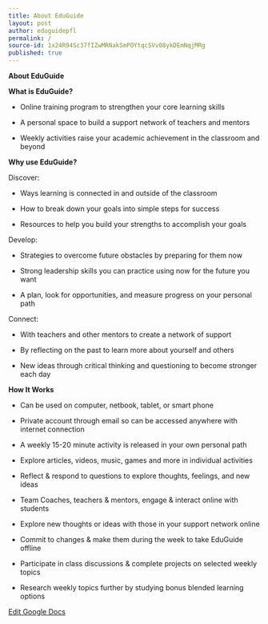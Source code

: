 ```yaml
---
title: About EduGuide
layout: post
author: eduguidepfl
permalink: /
source-id: 1x24R94Sc37fIZwMRNakSmPOYtqcSVv08ykDEmNqjMRg
published: true
---
```

**About EduGuide**

**What is EduGuide?**

* Online training program to strengthen your core learning skills

* A personal space to build a support network of teachers and mentors

* Weekly activities raise your academic achievement in the classroom and beyond

**Why use EduGuide?**

Discover:

* Ways learning is connected in and outside of the classroom

* How to break down your goals into simple steps for success

* Resources to help you build your strengths to accomplish your goals

Develop:

* Strategies to overcome future obstacles by preparing for them now

* Strong leadership skills you can practice using now for the future you want

* A plan, look for opportunities, and measure progress on your personal path

Connect:

* With teachers and other mentors to create a network of support

* By reflecting on the past to learn more about yourself and others

* New ideas through critical thinking and questioning to become stronger each day

**How It Works**

* Can be used on computer, netbook, tablet, or smart phone

* Private account through email so can be accessed anywhere with internet connection

* A weekly 15-20 minute activity is released in your own personal path

* Explore articles, videos, music, games and more in individual activities

* Reflect & respond to questions to explore thoughts, feelings, and new ideas

* Team Coaches, teachers & mentors, engage & interact online with students

* Explore new thoughts or ideas with those in your support network online

* Commit to changes & make them during the week to take EduGuide offline

* Participate in class discussions & complete projects on selected weekly topics

* Research weekly topics further by studying bonus blended learning options 

[Edit Google Docs](https://docs.google.com/document/d/1x24R94Sc37fIZwMRNakSmPOYtqcSVv08ykDEmNqjMRg/edit?usp=sharing)

